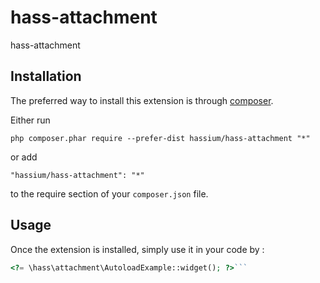 hass-attachment
====================
hass-attachment

Installation
------------

The preferred way to install this extension is through [composer](http://getcomposer.org/download/).

Either run

```
php composer.phar require --prefer-dist hassium/hass-attachment "*"
```

or add

```
"hassium/hass-attachment": "*"
```

to the require section of your `composer.json` file.


Usage
-----

Once the extension is installed, simply use it in your code by  :

```php
<?= \hass\attachment\AutoloadExample::widget(); ?>```